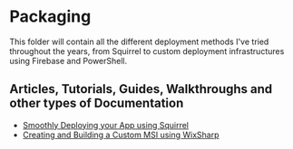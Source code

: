 # Packaging
This folder will contain all the different deployment methods I've tried throughout the years, from Squirrel to custom deployment infrastructures using Firebase and PowerShell.

## Articles, Tutorials, Guides, Walkthroughs and other types of Documentation
- [Smoothly Deploying your App using Squirrel](https://tmp.lnk/)
- [Creating and Building a Custom MSI using WixSharp](https://github.com/johngagefaulkner/csharp-snippets/blob/577fd680e126505196cc4c362218b50d7dfe29a6/Packaging/WixSharp.md)
